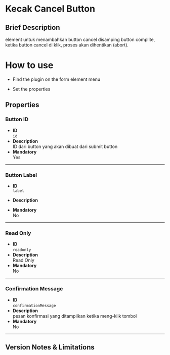 # Kecak Cancel Button




## Brief Description
   element untuk menambahkan button cancel disamping button complite, ketika button cancel di klik, proses akan dihentikan (abort).


# How to use

- Find the plugin on the form element menu

- Set the properties


## <a name="properties"></a> Properties

### Button ID

- **ID**    
    `id`  
- **Description**  
    ID dari button yang akan dibuat dari submit button
- **Mandatory**  
    Yes

--------

### Button Label

- **ID**  
    `label`
- **Description**  
    
- **Mandatory**  
    No

---------

### Read Only

- **ID**  
    `readonly`
- **Description**  
    Read Only
- **Mandatory**  
    No

---------

### Confirmation Message

- **ID**  
    `confirmationMessage`
- **Description**  
   pesan konfirmasi yang ditampilkan ketika meng-klik tombol
- **Mandatory**  
    No

---------

## Version Notes & Limitations

